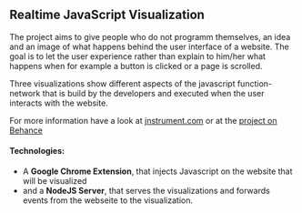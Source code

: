 Realtime JavaScript Visualization
------------------

The project aims to give people who do not programm themselves,
an idea and an image of what happens behind the user interface
of a website. The goal is to let the user experience rather than explain
to him/her what happens when for example a button is clicked
or a page is scrolled.

Three visualizations show different aspects of the javascript
function-network that is build by the developers and executed when 
the user interacts with the website.

For more information have a look at [jnstrument.com](jnstrument.com) or at the [project on Behance](http://www.behance.net/gre_nish)


#### Technologies:
* A __Google Chrome Extension__, that injects Javascript on the website that will be visualized
* and a __NodeJS Server__, that serves the visualizations and forwards events from the webseite to the visualization.
